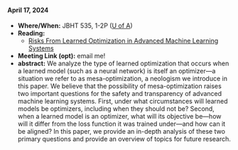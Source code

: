 #### April 17, 2024 

- **Where/When:** JBHT 535, 1-2P ([U of A](https://www.uark.edu/))
- **Reading:**
  - [Risks From Learned Optimization in Advanced Machine Learning Systems](https://arxiv.org/pdf/1906.01820.pdf)
- **Meeting Link (opt):** email me!
- **abstract:** 
We analyze the type of learned optimization that occurs when a learned model (such as a neural network) is itself an optimizer—a situation we refer to as mesa-optimization, a neologism we introduce in this paper. We believe that the possibility of mesa-optimization raises two important questions for the safety and transparency of advanced machine learning systems. First, under what circumstances will learned models be optimizers, including when they should not be? Second, when a learned model is an optimizer, what will its objective be—how will it differ from the loss function it was trained under—and how can it be aligned? In this paper, we provide an in-depth analysis of these two primary questions and provide an overview of topics for future research.
